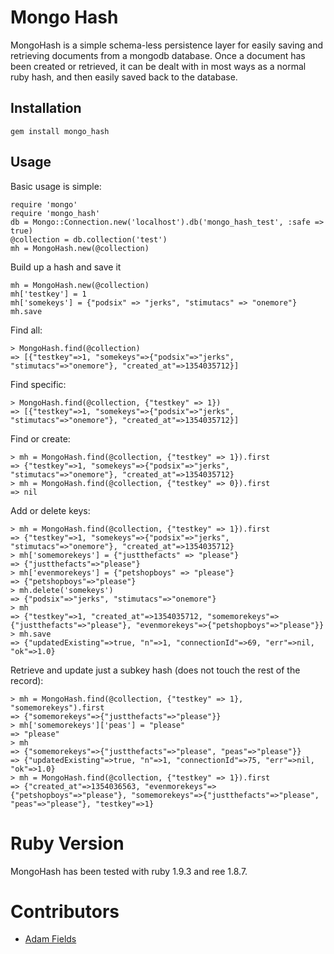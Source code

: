 Mongo Hash
==========
MongoHash is a simple schema-less persistence layer for easily saving and retrieving documents from a mongodb database. Once a document has been created or retrieved, it can be dealt with in most ways as a normal ruby hash, and then easily saved back to the database.

## Installation
	gem install mongo_hash

## Usage

Basic usage is simple:

	require 'mongo'
	require 'mongo_hash'
	db = Mongo::Connection.new('localhost').db('mongo_hash_test', :safe => true)
    @collection = db.collection('test')
	mh = MongoHash.new(@collection)
	
Build up a hash and save it

	mh = MongoHash.new(@collection)
	mh['testkey'] = 1
	mh['somekeys'] = {"podsix" => "jerks", "stimutacs" => "onemore"}
	mh.save
	
Find all:

	> MongoHash.find(@collection)
	=> [{"testkey"=>1, "somekeys"=>{"podsix"=>"jerks", "stimutacs"=>"onemore"}, "created_at"=>1354035712}]
 
Find specific:
	
	> MongoHash.find(@collection, {"testkey" => 1})
	=> [{"testkey"=>1, "somekeys"=>{"podsix"=>"jerks", "stimutacs"=>"onemore"}, "created_at"=>1354035712}]
	
Find or create:

	> mh = MongoHash.find(@collection, {"testkey" => 1}).first
 	=> {"testkey"=>1, "somekeys"=>{"podsix"=>"jerks", "stimutacs"=>"onemore"}, "created_at"=>1354035712} 
	> mh = MongoHash.find(@collection, {"testkey" => 0}).first
 	=> nil
 	
Add or delete keys:

	> mh = MongoHash.find(@collection, {"testkey" => 1}).first
 	=> {"testkey"=>1, "somekeys"=>{"podsix"=>"jerks", "stimutacs"=>"onemore"}, "created_at"=>1354035712} 
	> mh['somemorekeys'] = {"justthefacts" => "please"}
 	=> {"justthefacts"=>"please"} 
	> mh['evenmorekeys'] = {"petshopboys" => "please"}
 	=> {"petshopboys"=>"please"} 
	> mh.delete('somekeys')
 	=> {"podsix"=>"jerks", "stimutacs"=>"onemore"} 
	> mh
 	=> {"testkey"=>1, "created_at"=>1354035712, "somemorekeys"=>{"justthefacts"=>"please"}, "evenmorekeys"=>{"petshopboys"=>"please"}} 
	> mh.save
 	=> {"updatedExisting"=>true, "n"=>1, "connectionId"=>69, "err"=>nil, "ok"=>1.0}
 	
Retrieve and update just a subkey hash (does not touch the rest of the record):

	> mh = MongoHash.find(@collection, {"testkey" => 1}, "somemorekeys").first
	=> {"somemorekeys"=>{"justthefacts"=>"please"}} 
	> mh['somemorekeys']['peas'] = "please"
 	=> "please" 
	> mh
 	=> {"somemorekeys"=>{"justthefacts"=>"please", "peas"=>"please"}}
 	=> {"updatedExisting"=>true, "n"=>1, "connectionId"=>75, "err"=>nil, "ok"=>1.0}
	> mh = MongoHash.find(@collection, {"testkey" => 1}).first
	=> {"created_at"=>1354036563, "evenmorekeys"=>{"petshopboys"=>"please"}, "somemorekeys"=>{"justthefacts"=>"please", "peas"=>"please"}, "testkey"=>1}
	

# Ruby Version
MongoHash has been tested with ruby 1.9.3 and ree 1.8.7.

# Contributors
+ [Adam Fields](https://github.com/fields)